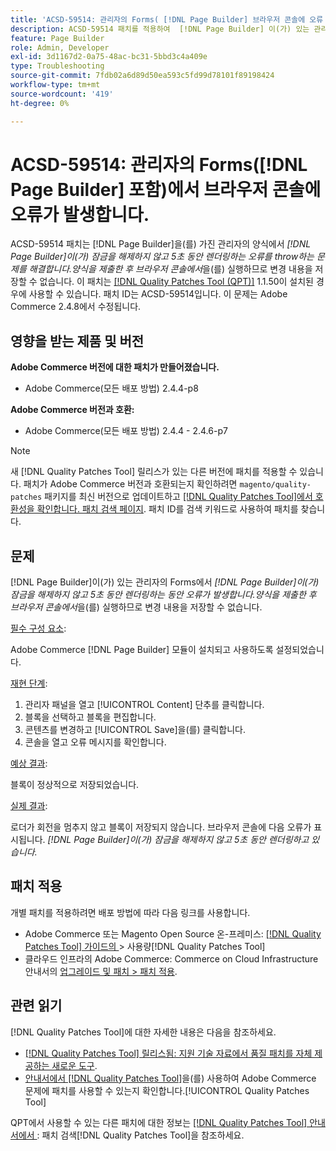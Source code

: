 ```yaml
---
title: 'ACSD-59514: 관리자의 Forms( [!DNL Page Builder] 브라우저 콘솔에 오류 발생)'
description: ACSD-59514 패치를 적용하여  [!DNL Page Builder] 이(가) 있는 관리자의 양식이 잠금을 해제하지 않고 5초 동안 "[!DNL Page Builder]" 오류를 발생시키는 Adobe Commerce 문제를 해결합니다." 을 클릭합니다. 양식을 제출한 후 브라우저 콘솔에서 변경 사항을 저장할 수 없습니다.
feature: Page Builder
role: Admin, Developer
exl-id: 3d1167d2-0a75-48ac-bc31-5bbd3c4a409e
type: Troubleshooting
source-git-commit: 7fdb02a6d89d50ea593c5fd99d78101f89198424
workflow-type: tm+mt
source-wordcount: '419'
ht-degree: 0%

---
```


# ACSD-59514: 관리자의 Forms([!DNL Page Builder] 포함)에서 브라우저 콘솔에 오류가 발생합니다.

ACSD-59514 패치는 [!DNL Page Builder]을(를) 가진 관리자의 양식에서 *[!DNL Page Builder]이(가) 잠금을 해제하지 않고 5초 동안 렌더링하는 오류를 throw하는 문제를 해결합니다.양식을 제출한 후 브라우저 콘솔에서*&#x200B;을(를) 실행하므로 변경 내용을 저장할 수 없습니다. 이 패치는 [[!DNL Quality Patches Tool (QPT)]](https://experienceleague.adobe.com/en/docs/commerce-operations/tools/quality-patches-tool/quality-patches-tool-to-self-serve-quality-patches) 1.1.50이 설치된 경우에 사용할 수 있습니다. 패치 ID는 ACSD-59514입니다. 이 문제는 Adobe Commerce 2.4.8에서 수정됩니다.

## 영향을 받는 제품 및 버전

**Adobe Commerce 버전에 대한 패치가 만들어졌습니다.**

* Adobe Commerce(모든 배포 방법) 2.4.4-p8

**Adobe Commerce 버전과 호환:**

* Adobe Commerce(모든 배포 방법) 2.4.4 - 2.4.6-p7

>[!NOTE]
>
>새 [!DNL Quality Patches Tool] 릴리스가 있는 다른 버전에 패치를 적용할 수 있습니다. 패치가 Adobe Commerce 버전과 호환되는지 확인하려면 `magento/quality-patches` 패키지를 최신 버전으로 업데이트하고 [[!DNL Quality Patches Tool]에서 호환성을 확인합니다. 패치 검색 페이지](https://experienceleague.adobe.com/tools/commerce-quality-patches/index.html). 패치 ID를 검색 키워드로 사용하여 패치를 찾습니다.

## 문제

[!DNL Page Builder]이(가) 있는 관리자의 Forms에서 *[!DNL Page Builder]이(가) 잠금을 해제하지 않고 5초 동안 렌더링하는 동안 오류가 발생합니다.양식을 제출한 후 브라우저 콘솔에서*&#x200B;을(를) 실행하므로 변경 내용을 저장할 수 없습니다.

<u>필수 구성 요소</u>:

Adobe Commerce [!DNL Page Builder] 모듈이 설치되고 사용하도록 설정되었습니다.

<u>재현 단계</u>:

1. 관리자 패널을 열고 [!UICONTROL Content] 단추를 클릭합니다.
1. 블록을 선택하고 블록을 편집합니다.
1. 콘텐츠를 변경하고 [!UICONTROL Save]을(를) 클릭합니다.
1. 콘솔을 열고 오류 메시지를 확인합니다.

<u>예상 결과</u>:

블록이 정상적으로 저장되었습니다.

<u>실제 결과</u>:

로더가 회전을 멈추지 않고 블록이 저장되지 않습니다. 브라우저 콘솔에 다음 오류가 표시됩니다.
*[!DNL Page Builder]이(가) 잠금을 해제하지 않고 5초 동안 렌더링하고 있습니다.*

## 패치 적용

개별 패치를 적용하려면 배포 방법에 따라 다음 링크를 사용합니다.

* Adobe Commerce 또는 Magento Open Source 온-프레미스: [[!DNL Quality Patches Tool]  가이드의 ](/help/tools/quality-patches-tool/usage.md)> 사용량[!DNL Quality Patches Tool]
* 클라우드 인프라의 Adobe Commerce: Commerce on Cloud Infrastructure 안내서의 [업그레이드 및 패치 > 패치 적용](https://experienceleague.adobe.com/docs/commerce-cloud-service/user-guide/develop/upgrade/apply-patches.html).

## 관련 읽기

[!DNL Quality Patches Tool]에 대한 자세한 내용은 다음을 참조하세요.

* [[!DNL Quality Patches Tool] 릴리스됨: 지원 기술 자료에서 품질 패치를 자체 제공하는 새로운 도구](https://experienceleague.adobe.com/en/docs/commerce-operations/tools/quality-patches-tool/quality-patches-tool-to-self-serve-quality-patches).
* [ 안내서에서  [!DNL Quality Patches Tool]](/help/tools/quality-patches-tool/patches-available-in-qpt/check-patch-for-magento-issue-with-magento-quality-patches.md)을(를) 사용하여 Adobe Commerce 문제에 패치를 사용할 수 있는지 확인합니다.[!UICONTROL Quality Patches Tool]


QPT에서 사용할 수 있는 다른 패치에 대한 정보는 [[!DNL Quality Patches Tool] 안내서에서 ](https://experienceleague.adobe.com/tools/commerce-quality-patches/index.html): 패치 검색[!DNL Quality Patches Tool]을 참조하세요.
